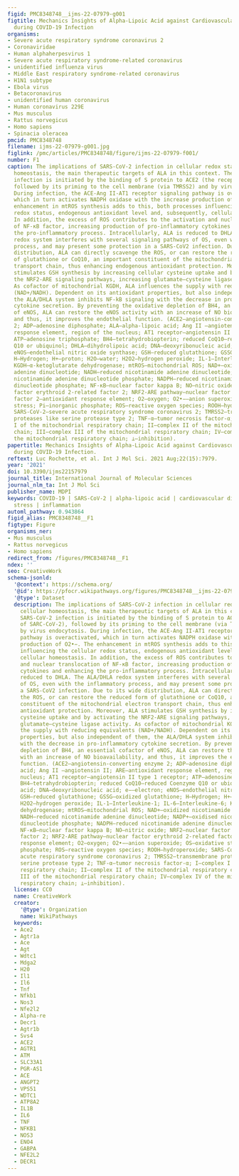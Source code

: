 ```yaml
---
figid: PMC8348748__ijms-22-07979-g001
figtitle: Mechanics Insights of Alpha-Lipoic Acid against Cardiovascular Diseases
  during COVID-19 Infection
organisms:
- Severe acute respiratory syndrome coronavirus 2
- Coronaviridae
- Human alphaherpesvirus 1
- Severe acute respiratory syndrome-related coronavirus
- unidentified influenza virus
- Middle East respiratory syndrome-related coronavirus
- H1N1 subtype
- Ebola virus
- Betacoronavirus
- unidentified human coronavirus
- Human coronavirus 229E
- Mus musculus
- Rattus norvegicus
- Homo sapiens
- Spinacia oleracea
pmcid: PMC8348748
filename: ijms-22-07979-g001.jpg
figlink: /pmc/articles/PMC8348748/figure/ijms-22-07979-f001/
number: F1
caption: The implications of SARS-CoV-2 infection in cellular redox status and cellular
  homeostasis, the main therapeutic targets of ALA in this context. The SARS-CoV-2
  infection is initiated by the binding of S protein to ACE2 (the receptor of SARC-CoV-2),
  followed by its priming to the cell membrane (via TMRSS2) and by virus endocytosis.
  During infection, the ACE-Ang II-AT1 receptor signaling pathway is overactivated,
  which in turn activates NADPH oxidase with the increase production of O2•−. The
  enhancement in mtROS synthesis adds to this, both processes influencing the cellular
  redox status, endogenous antioxidant level and, subsequently, cellular homeostasis.
  In addition, the excess of ROS contributes to the activation and nuclear translocation
  of NF-κB factor, increasing production of pro-inflammatory cytokines and enhancing
  the pro-inflammatory process. Intracellularly, ALA is reduced to DHLA. The ALA/DHLA
  redox system interferes with several signaling pathways of OS, even with the inflammatory
  process, and may present some protection in a SARS-CoV2 infection. Due to its wide
  distribution, ALA can directly scavenge the ROS, or can restore the reduced form
  of glutathione or CoQ10, an important constituent of the mitochondrial electron
  transport chain, thus enhancing endogenous antioxidant protection. Moreover, ALA
  stimulates GSH synthesis by increasing cellular cysteine uptake and by activating
  the NRF2-ARE signaling pathways, increasing glutamate–cysteine ligase activity.
  As cofactor of mitochondrial KGDH, ALA influences the supply with reducing equivalents
  (NAD+/NADH). Dependent on its antioxidant properties, but also independent of them,
  the ALA/DHLA system inhibits NF-kB signaling with the decrease in pro-inflammatory
  cytokine secretion. By preventing the oxidative depletion of BH4, an essential cofactor
  of eNOS, ALA can restore the eNOS activity with an increase of NO bioavailability,
  and thus, it improves the endothelial function. (ACE2—angiotensin-converting enzyme
  2; ADP—adenosine diphosphate; ALA—alpha-lipoic acid; Ang II —angiotensin II; ARE—antioxidant
  response element, region of the nucleus; AT1 receptor—angiotensin II type 1 receptor;
  ATP—adenosine triphosphate; BH4—tetrahydrobiopterin; reduced CoQ10—reduced Coenzyme
  Q10 or ubiquinol; DHLA—dihydrolipoic acid; DNA—deoxyribonucleic acid; e−—electron;
  eNOS—endothelial nitric oxide synthase; GSH—reduced glutathione; GSSG—oxidized glutathione;
  H—Hydrogen; H+—proton; H2O—water; H2O2—hydrogen peroxide; IL-1—Interleukine-1; IL-6—Interleukine-6;
  KGDH—α-ketoglutarate dehydrogenase; mtROS—mitochondrial ROS; NAD+—oxidized nicotinamide
  adenine dinucleotide; NADH—reduced nicotinamide adenine dinucleotide; NADP+—oxidised
  nicotinamide adenine dinucleotide phosphate; NADPH—reduced nicotinamide adenine
  dinucleotide phosphate; NF-κB—nuclear factor kappa B; NO—nitric oxide; NRF2—nuclear
  factor erythroid 2-related factor 2; NRF2-ARE pathway—nuclear factor erythroid 2-related
  factor 2—antioxidant response element; O2—oxygen; O2•−—anion superoxide; OS—oxidative
  stress; Pi—inorganic phosphate; ROS—reactive oxygen species; ROOH—hydroperoxide;
  SARS-CoV-2—severe acute respiratory syndrome coronavirus 2; TMRSS2—transmembrane
  proteases like serine protease type 2; TNF-α—tumor necrosis factor-α; I—complex
  I of the mitochondrial respiratory chain; II—complex II of the mitochondrial respiratory
  chain; III—complex III of the mitochondrial respiratory chain; IV—complex IV of
  the mitochondrial respiratory chain; ⊥—inhibition).
papertitle: Mechanics Insights of Alpha-Lipoic Acid against Cardiovascular Diseases
  during COVID-19 Infection.
reftext: Luc Rochette, et al. Int J Mol Sci. 2021 Aug;22(15):7979.
year: '2021'
doi: 10.3390/ijms22157979
journal_title: International Journal of Molecular Sciences
journal_nlm_ta: Int J Mol Sci
publisher_name: MDPI
keywords: COVID-19 | SARS-CoV-2 | alpha-lipoic acid | cardiovascular disease | oxidative
  stress | inflammation
automl_pathway: 0.943864
figid_alias: PMC8348748__F1
figtype: Figure
organisms_ner:
- Mus musculus
- Rattus norvegicus
- Homo sapiens
redirect_from: /figures/PMC8348748__F1
ndex: ''
seo: CreativeWork
schema-jsonld:
  '@context': https://schema.org/
  '@id': https://pfocr.wikipathways.org/figures/PMC8348748__ijms-22-07979-g001.html
  '@type': Dataset
  description: The implications of SARS-CoV-2 infection in cellular redox status and
    cellular homeostasis, the main therapeutic targets of ALA in this context. The
    SARS-CoV-2 infection is initiated by the binding of S protein to ACE2 (the receptor
    of SARC-CoV-2), followed by its priming to the cell membrane (via TMRSS2) and
    by virus endocytosis. During infection, the ACE-Ang II-AT1 receptor signaling
    pathway is overactivated, which in turn activates NADPH oxidase with the increase
    production of O2•−. The enhancement in mtROS synthesis adds to this, both processes
    influencing the cellular redox status, endogenous antioxidant level and, subsequently,
    cellular homeostasis. In addition, the excess of ROS contributes to the activation
    and nuclear translocation of NF-κB factor, increasing production of pro-inflammatory
    cytokines and enhancing the pro-inflammatory process. Intracellularly, ALA is
    reduced to DHLA. The ALA/DHLA redox system interferes with several signaling pathways
    of OS, even with the inflammatory process, and may present some protection in
    a SARS-CoV2 infection. Due to its wide distribution, ALA can directly scavenge
    the ROS, or can restore the reduced form of glutathione or CoQ10, an important
    constituent of the mitochondrial electron transport chain, thus enhancing endogenous
    antioxidant protection. Moreover, ALA stimulates GSH synthesis by increasing cellular
    cysteine uptake and by activating the NRF2-ARE signaling pathways, increasing
    glutamate–cysteine ligase activity. As cofactor of mitochondrial KGDH, ALA influences
    the supply with reducing equivalents (NAD+/NADH). Dependent on its antioxidant
    properties, but also independent of them, the ALA/DHLA system inhibits NF-kB signaling
    with the decrease in pro-inflammatory cytokine secretion. By preventing the oxidative
    depletion of BH4, an essential cofactor of eNOS, ALA can restore the eNOS activity
    with an increase of NO bioavailability, and thus, it improves the endothelial
    function. (ACE2—angiotensin-converting enzyme 2; ADP—adenosine diphosphate; ALA—alpha-lipoic
    acid; Ang II —angiotensin II; ARE—antioxidant response element, region of the
    nucleus; AT1 receptor—angiotensin II type 1 receptor; ATP—adenosine triphosphate;
    BH4—tetrahydrobiopterin; reduced CoQ10—reduced Coenzyme Q10 or ubiquinol; DHLA—dihydrolipoic
    acid; DNA—deoxyribonucleic acid; e−—electron; eNOS—endothelial nitric oxide synthase;
    GSH—reduced glutathione; GSSG—oxidized glutathione; H—Hydrogen; H+—proton; H2O—water;
    H2O2—hydrogen peroxide; IL-1—Interleukine-1; IL-6—Interleukine-6; KGDH—α-ketoglutarate
    dehydrogenase; mtROS—mitochondrial ROS; NAD+—oxidized nicotinamide adenine dinucleotide;
    NADH—reduced nicotinamide adenine dinucleotide; NADP+—oxidised nicotinamide adenine
    dinucleotide phosphate; NADPH—reduced nicotinamide adenine dinucleotide phosphate;
    NF-κB—nuclear factor kappa B; NO—nitric oxide; NRF2—nuclear factor erythroid 2-related
    factor 2; NRF2-ARE pathway—nuclear factor erythroid 2-related factor 2—antioxidant
    response element; O2—oxygen; O2•−—anion superoxide; OS—oxidative stress; Pi—inorganic
    phosphate; ROS—reactive oxygen species; ROOH—hydroperoxide; SARS-CoV-2—severe
    acute respiratory syndrome coronavirus 2; TMRSS2—transmembrane proteases like
    serine protease type 2; TNF-α—tumor necrosis factor-α; I—complex I of the mitochondrial
    respiratory chain; II—complex II of the mitochondrial respiratory chain; III—complex
    III of the mitochondrial respiratory chain; IV—complex IV of the mitochondrial
    respiratory chain; ⊥—inhibition).
  license: CC0
  name: CreativeWork
  creator:
    '@type': Organization
    name: WikiPathways
  keywords:
  - Ace2
  - Agtr1a
  - Ace
  - Agt
  - Wdtc1
  - Mdga2
  - H20
  - Il1
  - Il6
  - Tnf
  - Nfkb1
  - Nos3
  - Nfe2l2
  - Alpha-re
  - Decr1
  - Agtr1b
  - Svs4
  - ACE2
  - AGTR1
  - ATM
  - SLC33A1
  - PGR-AS1
  - ACE
  - ANGPT2
  - VPS51
  - WDTC1
  - ATP8A2
  - IL1B
  - IL6
  - TNF
  - NFKB1
  - NOS3
  - ENO4
  - GABPA
  - NFE2L2
  - DECR1
---
```

